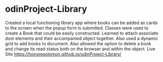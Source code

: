 # odinProject-Library

Created a local functioning library app where books can be added as cards to the screen when the popup form is submitted. Classes were used to create a Book that could be easily constructed.
Learned to attach associate dom elements and their accompanied object together. Also used a dynamic grid to add books to document. Also allowed the option to delete a book and change its read status both on the browser and within the object.
Live Site https://honoresolomon.github.io/odinProject-Library/
